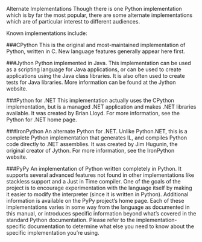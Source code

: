 Alternate Implementations
Though there is one Python implementation which is by far the most popular, there are some alternate implementations which are of particular interest to different audiences.

Known implementations include:

###CPython
This is the original and most-maintained implementation of Python, written in C. New language features generally appear here first.

###Jython
Python implemented in Java. This implementation can be used as a scripting language for Java applications, or can be used to create applications using the Java class libraries. It is also often used to create tests for Java libraries. More information can be found at the Jython website.

###Python for .NET
This implementation actually uses the CPython implementation, but is a managed .NET application and makes .NET libraries available. It was created by Brian Lloyd. For more information, see the Python for .NET home page.

###IronPython
An alternate Python for .NET. Unlike Python.NET, this is a complete Python implementation that generates IL, and compiles Python code directly to .NET assemblies. It was created by Jim Hugunin, the original creator of Jython. For more information, see the IronPython website.

###PyPy
An implementation of Python written completely in Python. It supports several advanced features not found in other implementations like stackless support and a Just in Time compiler. One of the goals of the project is to encourage experimentation with the language itself by making it easier to modify the interpreter (since it is written in Python). Additional information is available on the PyPy project’s home page.
Each of these implementations varies in some way from the language as documented in this manual, or introduces specific information beyond what’s covered in the standard Python documentation. Please refer to the implementation-specific documentation to determine what else you need to know about the specific implementation you’re using.
